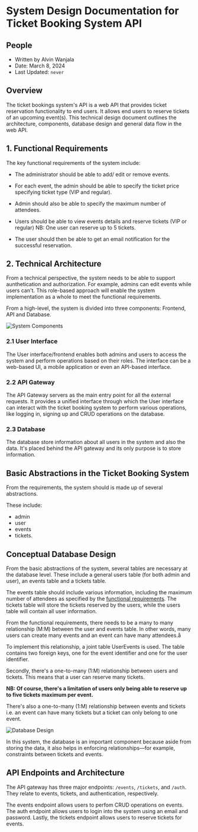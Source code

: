 # System Design Documentation for Ticket Booking System API

## People

- Written by Alvin Wanjala
- Date: March 8, 2024
- Last Updated: `never`

## Overview

The ticket bookings system's API is a web API that provides ticket reservation functionality to end users. It allows end users to reserve tickets of an upcoming event(s). This technical design document outlines the architecture, components, database design and general data flow in the web API.

## 1. Functional Requirements

The key functional requirements of the system include:

- The administrator should be able to add/ edit or remove events.
- For each event, the admin should be able to specify the ticket price specifying ticket type (VIP and regular).

- Admin should also be able to specify the maximum number of attendees.

- Users should be able to view events details and reserve tickets (VIP or regular) NB: One user can reserve up to 5 tickets.

- The user should then be able to get an email notification for the successful reservation.

## 2. Technical Architecture

From a technical perspective, the system needs to be able to support aunthetication and authorization. For example, admins can edit events while users can't. This role-based approach will enable the system implementation as a whole to meet the functional requirements.

From a high-level, the system is divided into three components: Frontend, API and Database.

![System Components](./static/img/system-components.png)

### 2.1 User Interface

The User interface/frontend enables both admins and users to access the system and perform operations based on their roles. The interface can be a web-based UI, a mobile application or even an API-based interface.

### 2.2 API Gateway

The API Gateway servers as the main entry point for all the external requests. It provides a unified interface through which the User interface can interact with the ticket booking system to perform various operations, like logging in, signing up and CRUD operations on the database.

### 2.3 Database

The database store information about all users in the system and also the data. It's placed behind the API gateway and its only purpose is to store information.

## Basic Abstractions in the Ticket Booking System

From the requirements, the system should is made up of several abstractions.

These include:

- admin
- user
- events
- tickets.

## Conceptual Database Design

From the basic abstractions of the system, several tables are necessary at the database level. These include a general users table (for both admin and user), an events table and a tickets table.

The events table should include various information, including the maximum number of attendees as specified by the [functional requirements](#1-functional-requirements). The tickets table will store the tickets reserved by the users, while the users table will contain all user information.

From the functional requirements, there needs to be a many to many relationship (M:M) between the user and events table. In other words, many users can create many events and an event can have many attendees.å

To implement this relationship, a joint table UserEvents is used. The table contains two foreign keys, one for the event identifier and one for the user identifier.

Secondly, there's a one-to-many (1:M) relationship between users and tickets. This means that a user can reserve many tickets.

**NB: Of course, there's a limitation of users only being able to reserve up to five tickets maximum per event.**

There's also a one-to-many (1:M) relationship between events and tickets i.e. an event can have many tickets but a ticket can only belong to one event.

![Database Design](./static/img/database-design.png)

In this system, the database is an important component because aside from storing the data, it also helps in enforcing relationships—for example, constraints between tickets and events.

## API Endpoints and Architecture

The API gateway has three major endpoints: `/events`, `/tickets`, and `/auth`. They relate to events, tickets, and authentication, respectively.

The events endpoint allows users to perfom CRUD operations on events. The auth endpoint allows users to login into the system using an email and password. Lastly, the tickets endpoint allows users to reserve tickets for events.
